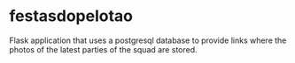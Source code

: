 # festasdopelotao
Flask application that uses a postgresql database to provide links where the photos of the latest parties of the squad are stored.
